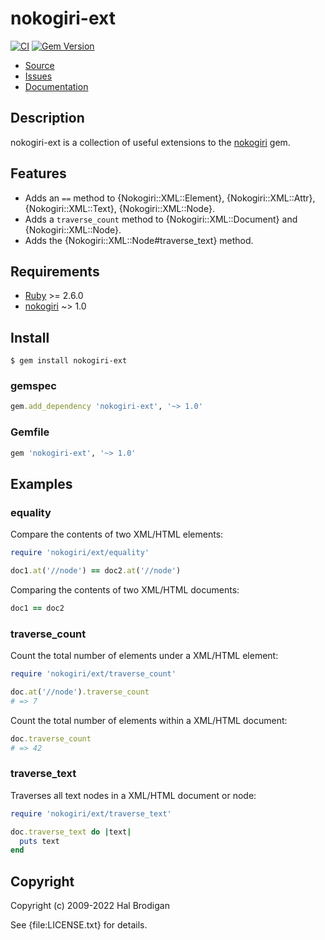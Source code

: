 # nokogiri-ext

[![CI](https://github.com/postmodern/nokogiri-ext/actions/workflows/ruby.yml/badge.svg)](https://github.com/postmodern/nokogiri-ext/actions/workflows/ruby.yml)
[![Gem Version](https://badge.fury.io/rb/fake_io.svg)](https://badge.fury.io/rb/fake_io)

* [Source](https://github.com/postmodern/nokogiri-ext)
* [Issues](https://github.com/postmodern/nokogiri-ext/issues)
* [Documentation](http://rubydoc.info/gems/fake_io/frames)

## Description

nokogiri-ext is a collection of useful extensions to the [nokogiri] gem.

## Features

* Adds an `==` method to {Nokogiri::XML::Element}, {Nokogiri::XML::Attr},
  {Nokogiri::XML::Text}, {Nokogiri::XML::Node}.
* Adds a `traverse_count` method to {Nokogiri::XML::Document} and
  {Nokogiri::XML::Node}.
* Adds the {Nokogiri::XML::Node#traverse_text} method.

## Requirements

* [Ruby] >= 2.6.0
* [nokogiri] ~> 1.0

## Install

```shell
$ gem install nokogiri-ext
```

### gemspec

```ruby
gem.add_dependency 'nokogiri-ext', '~> 1.0'
```

### Gemfile

```ruby
gem 'nokogiri-ext', '~> 1.0'
```

## Examples

### equality

Compare the contents of two XML/HTML elements:

```ruby
require 'nokogiri/ext/equality'

doc1.at('//node') == doc2.at('//node')
```

Comparing the contents of two XML/HTML documents:

```ruby
doc1 == doc2
```

### traverse_count

Count the total number of elements under a XML/HTML element:

```ruby
require 'nokogiri/ext/traverse_count'

doc.at('//node').traverse_count
# => 7
```

Count the total number of elements within a XML/HTML document:

```ruby
doc.traverse_count
# => 42
```

### traverse_text

Traverses all text nodes in a XML/HTML document or node:

```ruby
require 'nokogiri/ext/traverse_text'

doc.traverse_text do |text|
  puts text
end
```

## Copyright

Copyright (c) 2009-2022 Hal Brodigan

See {file:LICENSE.txt} for details.

[Ruby]: https://www.ruby-lang.org/
[nokogiri]: https://github.com/sparklemotion/nokogiri#readme
